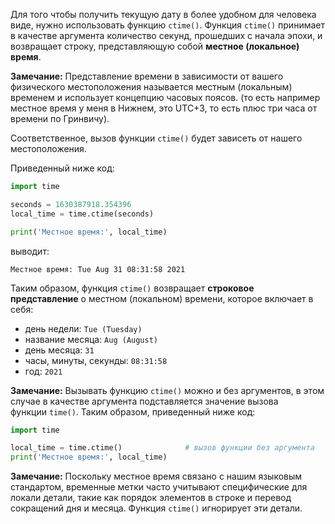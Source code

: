 Для того чтобы получить текущую дату в более удобном для человека виде, нужно использовать функцию `ctime()`. Функция `ctime()` принимает в качестве аргумента количество секунд, прошедших с начала эпохи, и возвращает строку, представляющую собой **местное (локальное) время**.

**Замечание:** Представление времени в зависимости от вашего физического местоположения называется местным (локальным) временем и использует концепцию часовых поясов. (то есть например местное время у меня в Нижнем, это UTC+3, то есть плюс три часа от времени по Гринвичу). 

Соответственное, вызов функции `ctime()` будет зависеть от нашего местоположения.

Приведенный ниже код:

```python
import time

seconds = 1630387918.354396
local_time = time.ctime(seconds)

print('Местное время:', local_time)
```

выводит:

```no-highlight
Местное время: Tue Aug 31 08:31:58 2021
```

Таким образом, функция `ctime()` возвращает **строковое представление** о местном (локальном) времени, которое включает в себя:

- день недели: `Tue (Tuesday)`
- название месяца: `Aug (August)`
- день месяца: `31`
- часы, минуты, секунды: `08:31:58`
- год: `2021`

**Замечание:** Вызывать функцию `ctime()` можно и без аргументов, в этом случае в качестве аргумента подставляется значение вызова функции `time()`. Таким образом, приведенный ниже код:

```python
import time

local_time = time.ctime()              # вызов функции без аргумента
print('Местное время:', local_time)
```

**Замечание:** Поскольку местное время связано с нашим языковым стандартом, временные метки часто учитывают специфические для локали детали, такие как порядок элементов в строке и перевод сокращений дня и месяца. Функция `ctime()` игнорирует эти детали.